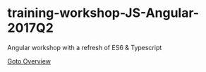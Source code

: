 # training-workshop-JS-Angular-2017Q2
Angular workshop with a refresh of ES6 &amp; Typescript

[Goto Overview](./slides/overview.md)
